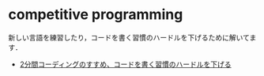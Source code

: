 # competitive programming

新しい言語を練習したり，コードを書く習慣のハードルを下げるために解いてます．

- [2分間コーディングのすすめ、コードを書く習慣のハードルを下げる](https://blog-jp.richardimaoka.net/20210328)
